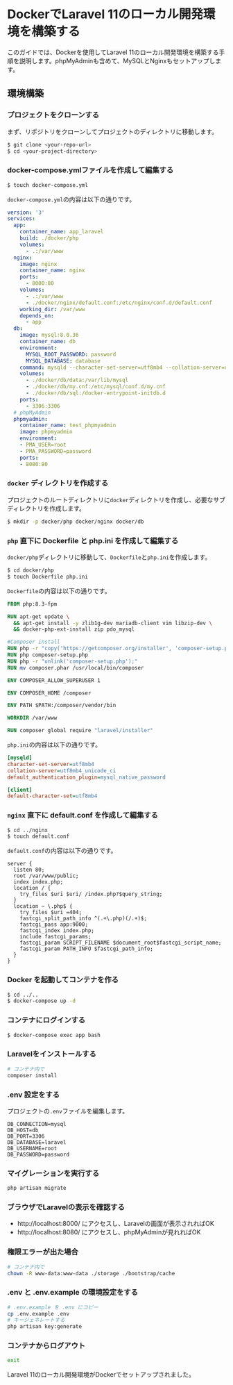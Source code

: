 # DockerでLaravel 11のローカル開発環境を構築する

このガイドでは、Dockerを使用してLaravel 11のローカル開発環境を構築する手順を説明します。phpMyAdminも含めて、MySQLとNginxもセットアップします。

## 環境構築

### プロジェクトをクローンする

まず、リポジトリをクローンしてプロジェクトのディレクトリに移動します。

```bash
$ git clone <your-repo-url>
$ cd <your-project-directory>
```

### docker-compose.ymlファイルを作成して編集する

```bash
$ touch docker-compose.yml
```

`docker-compose.yml`の内容は以下の通りです。

```yaml
version: '3'
services:
  app:
    container_name: app_laravel  
    build: ./docker/php
    volumes:
      - .:/var/www
  nginx:
    image: nginx 
    container_name: nginx
    ports:
      - 8000:80 
    volumes:
      - .:/var/www
      - ./docker/nginx/default.conf:/etc/nginx/conf.d/default.conf
    working_dir: /var/www
    depends_on:
      - app
  db:
    image: mysql:8.0.36
    container_name: db
    environment: 
      MYSQL_ROOT_PASSWORD: password
      MYSQL_DATABASE: database 
    command: mysqld --character-set-server=utf8mb4 --collation-server=utf8mb4_unicode_ci
    volumes:  
      - ./docker/db/data:/var/lib/mysql
      - ./docker/db/my.cnf:/etc/mysql/conf.d/my.cnf 
      - ./docker/db/sql:/docker-entrypoint-initdb.d
    ports:
      - 3306:3306
  # phpMyAdmin
  phpmyadmin:
    container_name: test_phpmyadmin
    image: phpmyadmin
    environment:
    - PMA_USER=root
    - PMA_PASSWORD=password
    ports:
    - 8080:80
```

### `docker` ディレクトリを作成する

プロジェクトのルートディレクトリに`docker`ディレクトリを作成し、必要なサブディレクトリを作成します。

```bash
$ mkdir -p docker/php docker/nginx docker/db
```

### `php` 直下に Dockerfile と php.ini を作成して編集する

`docker/php`ディレクトリに移動して、`Dockerfile`と`php.ini`を作成します。

```bash
$ cd docker/php
$ touch Dockerfile php.ini
```

`Dockerfile`の内容は以下の通りです。

```dockerfile
FROM php:8.3-fpm

RUN apt-get update \
  && apt-get install -y zlib1g-dev mariadb-client vim libzip-dev \
  && docker-php-ext-install zip pdo_mysql

#Composer install
RUN php -r "copy('https://getcomposer.org/installer', 'composer-setup.php');"
RUN php composer-setup.php
RUN php -r "unlink('composer-setup.php');"
RUN mv composer.phar /usr/local/bin/composer

ENV COMPOSER_ALLOW_SUPERUSER 1

ENV COMPOSER_HOME /composer

ENV PATH $PATH:/composer/vendor/bin

WORKDIR /var/www

RUN composer global require "laravel/installer"
```

`php.ini`の内容は以下の通りです。

```ini
[mysqld]
character-set-server=utf8mb4
collation-server=utf8mb4_unicode_ci
default_authentication_plugin=mysql_native_password

[client]
default-character-set=utf8mb4
```

### `nginx` 直下に default.conf を作成して編集する

```bash
$ cd ../nginx
$ touch default.conf
```

`default.conf`の内容は以下の通りです。

```nginx
server {
  listen 80;
  root /var/www/public;
  index index.php;
  location / {
    try_files $uri $uri/ /index.php?$query_string;
  }
  location ~ \.php$ {
    try_files $uri =404;
    fastcgi_split_path_info ^(.+\.php)(/.+)$;
    fastcgi_pass app:9000; 
    fastcgi_index index.php;
    include fastcgi_params;
    fastcgi_param SCRIPT_FILENAME $document_root$fastcgi_script_name;
    fastcgi_param PATH_INFO $fastcgi_path_info;
  }
}
```

### Docker を起動してコンテナを作る

```bash
$ cd ../..
$ docker-compose up -d
```

### コンテナにログインする

```bash
$ docker-compose exec app bash
```

### Laravelをインストールする

```bash
# コンテナ内で
composer install
```

### .env 設定をする

プロジェクトの`.env`ファイルを編集します。

```env
DB_CONNECTION=mysql
DB_HOST=db
DB_PORT=3306
DB_DATABASE=laravel
DB_USERNAME=root
DB_PASSWORD=password
```

### マイグレーションを実行する

```bash
php artisan migrate
```

### ブラウザでLaravelの表示を確認する

- http://localhost:8000/ にアクセスし、Laravelの画面が表示されればOK
- http://localhost:8080/ にアクセスし、phpMyAdminが見れればOK

### 権限エラーが出た場合

```bash
# コンテナ内で
chown -R www-data:www-data ./storage ./bootstrap/cache
```

### .env と .env.example の環境設定をする

```bash
# .env.example を .env にコピー
cp .env.example .env
# キージェネレートする
php artisan key:generate
```

### コンテナからログアウト

```bash
exit
```

Laravel 11のローカル開発環境がDockerでセットアップされました。
```

